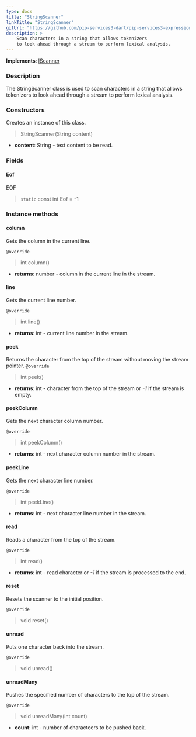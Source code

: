 ```yaml
---
type: docs
title: "StringScanner"
linkTitle: "StringScanner"
gitUrl: "https://github.com/pip-services3-dart/pip-services3-expressions-dart"
description: > 
    Scan characters in a string that allows tokenizers
    to look ahead through a stream to perform lexical analysis.
---
```


**Implements**: [IScanner](../iscanner)

### Description

The StringScanner class is used to scan characters in a string that allows tokenizers to look ahead through a stream to perform lexical analysis.

### Constructors
Creates an instance of this class.

> StringScanner(String content)

- **content**: String - text content to be read.


### Fields

<span class="hide-title-link">

#### Eof
EOF
> `static` const int Eof = -1

</span>

### Instance methods

#### column
Gets the column in the current line.

`@override`
> int column()

- **returns**: number - column in the current line in the stream.

#### line
Gets the current line number.

`@override`
> int line()

- **returns**: int - current line number in the stream.


#### peek
Returns the character from the top of the stream without moving the stream pointer.
`@override`
> int peek()

- **returns**: int - character from the top of the stream or *-1* if the stream is empty.


#### peekColumn
Gets the next character column number.

`@override`
> int peekColumn()

- **returns**: int - next character column number in the stream.


#### peekLine
Gets the next character line number.

`@override`
> int peekLine()

- **returns**: int - next character line number in the stream.

#### read
Reads a character from the top of the stream.

`@override`
> int read()

- **returns**: int - read character or *-1* if the stream is processed to the end.

#### reset
Resets the scanner to the initial position.

`@override`
> void reset() 


#### unread
Puts one character back into the stream.

`@override`
> void unread() 

#### unreadMany
Pushes the specified number of characters to the top of the stream.

`@override`
> void unreadMany(int count)

- **count**: int - number of characteers to be pushed back.
